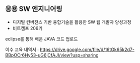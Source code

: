 ## 응용 SW 엔지니어링
- 디지털 컨버전스 기반 융합기술을 활용한 SW 웹 개발자 양성과정
- 비트캠프 206기

eclipse를 통해 배운 JAVA 코드 업로드

이수 교육 내역서 : https://drive.google.com/file/d/16tOk65k2d7-BBpOCr6Hy53-uG6jCfAJI/view?usp=sharing
